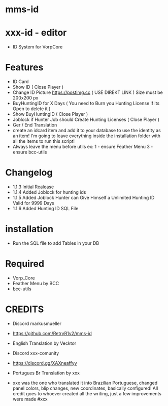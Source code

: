 # mms-id 
# xxx-id - editor 
- ID System for VorpCore

# Features
 
- ID Card
- Show ID ( Close Player )
- Change ID Picture https://postimg.cc ( USE DIREKT LINK ) Size must be 200x200 px
- BuyHuntingID for X Days ( You need to Burn you Hunting License if its Open to delete it )
- Show BuyHuntingID ( Close Player )
- Joblock if Hunter Job should Create Hunting Licenses ( Close Player )
- Ger / End Translation 
- create an idcard item and add it to your database to use the identity as an item! I'm going to leave everything inside the installation folder with all the items to run this script!
-  Always leave the menu before utils ex: 1 - ensure Feather Menu
3 -ensure bcc-utils

# Changelog

- 1.1.3 Initial Realease
- 1.1.4 Added Joblock for hunting ids
- 1.1.5 Added Joblock Hunter can Give Himself a Unlimited Hunting ID Valid for 9999 Days
- 1.1.6 Added Hunting ID SQL File

# installation 

- Run the SQL file to add Tables in your DB


# Required
- Vorp_Core 
- Feather Menu by BCC 
- bcc-utils


# CREDITS
- Discord markusmueller 
- https://github.com/RetryR1v2/mms-id 
- English Translation by Vecktor
- Discord xxx-comunity
- https://discord.gg/XAXneaffyy
- Portugues Br Translation by xxx

- xxx was the one who translated it into Brazilian Portuguese, changed panel colors, blip changes, new coordinates, basically configured! All credit goes to whoever created all the writing, just a few improvements were made #xxx
